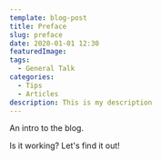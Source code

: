```yaml
---
template: blog-post
title: Preface
slug: preface
date: 2020-01-01 12:30
featuredImage: 
tags:
  - General Talk
categories:
  - Tips
  - Articles
description: This is my description
---
```

An intro to the blog.

Is it working? Let's find it out!
